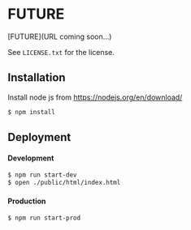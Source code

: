 # FUTURE
[FUTURE](URL coming soon...)

See `LICENSE.txt` for the license.

## Installation

Install node js from https://nodejs.org/en/download/

```bash
$ npm install
```

## Deployment

#### Development

```bash
$ npm run start-dev
$ open ./public/html/index.html
```

#### Production

```bash
$ npm run start-prod
```